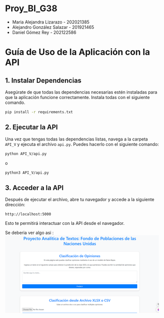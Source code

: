 # Proy_BI_G38

- Maria Alejandra Lizarazo - 202021385
- Alejandro González Salazar - 201921465
- Daniel Gómez Rey - 202122586

# Guía de Uso de la Aplicación con la API

## 1. Instalar Dependencias

Asegúrate de que todas las dependencias necesarias estén instaladas para que la aplicación funcione correctamente. Instala todas con el siguiente comando.

```bash
pip install -r requirements.txt
```

## 2. Ejecutar la API

Una vez que tengas todas las dependencias listas, navega a la carpeta `API_V` y ejecuta el archivo `api.py`. Puedes hacerlo con el siguiente comando:

```bash
python API_V/api.py
```

o 

```bash
python3 API_V/api.py
```

## 3. Acceder a la API

Después de ejecutar el archivo, abre tu navegador y accede a la siguiente dirección:

```
http://localhost:5000
```

Esto te permitirá interactuar con la API desde el navegador.

Se deberia ver algo asi :
![alt text](image.png)

